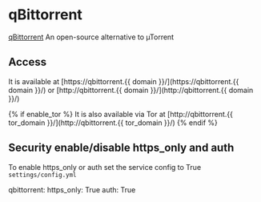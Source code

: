 # qBittorrent

[qBittorrent](https://www.qbittorrent.org/) An open-source alternative to µTorrent

## Access

It is available at [https://qbittorrent.{{ domain }}/](https://qbittorrent.{{ domain }}/) or [http://qbittorrent.{{ domain }}/](http://qbittorrent.{{ domain }}/)

{% if enable_tor %}
It is also available via Tor at [http://qbittorrent.{{ tor_domain }}/](http://qbittorrent.{{ tor_domain }}/)
{% endif %}

## Security enable/disable https_only and auth

To enable https_only or auth set the service config to True
`settings/config.yml`

qbittorrent:
  https_only: True
  auth: True